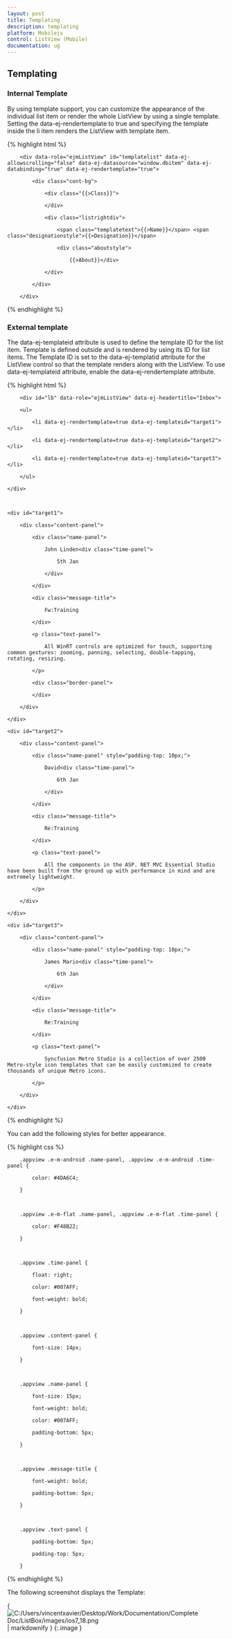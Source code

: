 ```yaml
---
layout: post
title: Templating
description: templating
platform: Mobilejs
control: ListView (Mobile)
documentation: ug
---
```


## Templating

### Internal Template

By using template support, you can customize the appearance of the individual list item or render the whole ListView by using a single template. Setting the data-ej-rendertemplate to true and specifying the template inside the li item renders the ListView with template item.

{% highlight html %}



        <div data-role="ejmListView" id="templatelist" data-ej-allowscrolling="false" data-ej-datasource="window.dbitem" data-ej-databinding="true" data-ej-rendertemplate="true">

            <div class="cont-bg">

                <div class="{{>Class}}">

                </div>

                <div class="listrightdiv">

                    <span class="templatetext">{{>Name}}</span> <span class="designationstyle">{{>Designation}}</span>

                    <div class="aboutstyle">

                        {{>About}}</div>

                </div>

            </div>

        </div> 



{% endhighlight %}



### External template

The data-ej-templateid attribute is used to define the template ID for the list item. Template is defined outside and is rendered by using its ID for list items. The Template ID is set to the data-ej-templatid attribute for the ListView control so that the template renders along with the ListView. To use data-ej-templateid attribute, enable the data-ej-rendertemplate attribute.

{% highlight html %}



        <div id="lb" data-role="ejmListView" data-ej-headertitle="Inbox">

        <ul>

            <li data-ej-rendertemplate=true data-ej-templateid="target1"></li>

            <li data-ej-rendertemplate=true data-ej-templateid="target2"></li>

            <li data-ej-rendertemplate=true data-ej-templateid="target3"></li>

        </ul>

    </div>



    <div id="target1">

        <div class="content-panel">

            <div class="name-panel">

                John Linden<div class="time-panel">

                    5th Jan

                </div>

            </div>

            <div class="message-title">

                Fw:Training

            </div>

            <p class="text-panel">

                All WinRT controls are optimized for touch, supporting common gestures: zooming, panning, selecting, double-tapping, rotating, resizing.

            </p>

            <div class="border-panel">

            </div>

        </div>

    </div>

    <div id="target2">

        <div class="content-panel">

            <div class="name-panel" style="padding-top: 10px;">

                David<div class="time-panel">

                    6th Jan

                </div>

            </div>

            <div class="message-title">

                Re:Training

            </div>

            <p class="text-panel">

                All the components in the ASP. NET MVC Essential Studio have been built from the ground up with performance in mind and are extremely lightweight.

            </p>

        </div>

    </div>

    <div id="target3">

        <div class="content-panel">

            <div class="name-panel" style="padding-top: 10px;">

                James Mario<div class="time-panel">

                    6th Jan

                </div>

            </div>

            <div class="message-title">

                Re:Training

            </div>

            <p class="text-panel">

                Syncfusion Metro Studio is a collection of over 2500 Metro-style icon templates that can be easily customized to create thousands of unique Metro icons.

            </p>

        </div>

    </div>



{% endhighlight %}



You can add the following styles for better appearance.

{% highlight css %}



        .appview .e-m-android .name-panel, .appview .e-m-android .time-panel {

            color: #4DA6C4;

        }



        .appview .e-m-flat .name-panel, .appview .e-m-flat .time-panel {

            color: #F48B22;

        }



        .appview .time-panel {

            float: right;

            color: #007AFF;

            font-weight: bold;

        }



        .appview .content-panel {

            font-size: 14px;

        }



        .appview .name-panel {

            font-size: 15px;

            font-weight: bold;

            color: #007AFF;

            padding-bottom: 5px;

        }



        .appview .message-title {

            font-weight: bold;

            padding-bottom: 5px;

        }



        .appview .text-panel {

            padding-bottom: 5px;

            padding-top: 5px;

        }





{% endhighlight %}



The following screenshot displays the Template:

{ ![C:/Users/vincentxavier/Desktop/Work/Documentation/Complete Doc/ListBox/images/ios7_18.png](Templating_images/Templating_img1.png) | markdownify }
{:.image }


